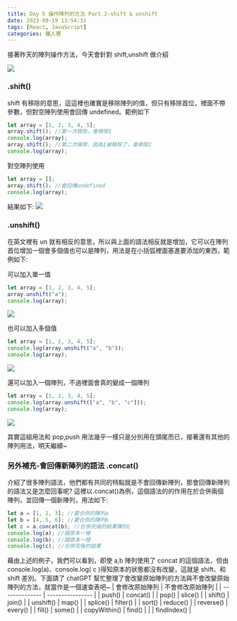 ```yaml
---
title: Day 5 操作陣列的方法 Part.2-shift & unshift
date: 2023-09-19 13:54:31
tags: [React, JavaScript]
categories: 鐵人賽
---
```


接著昨天的陣列操作方法，今天會針對 shift,unshift 做介紹

![](https://hackmd.io/_uploads/H17Xz9jTh.jpg)

<!-- more -->

### .shift()

shift 有移除的意思，這這裡也確實是移除陣列的值，但只有移除首位，裡面不帶參數，但對空陣列使用會回傳 undefined。範例如下

```javascript
let array = [1, 2, 3, 4, 5];
array.shift(); //第一次移除，會移除1
console.log(array);
array.shift(); //第二次移除，因為1被移除了，會移除2
console.log(array);
```

對空陣列使用

```javascript
let array = [];
array.shift(); //會回傳undefined
console.log(array);
```

結果如下:
![](https://hackmd.io/_uploads/ryJDSE2ph.png)

### .unshift()

在英文裡有 un 就有相反的意思，所以與上面的語法相反就是增加，它可以在陣列首位增加一個會多個值也可以是陣列，用法是在小括弧裡面塞進要添加的東西，範例如下:

可以加入單一值

```javascript
let array = [1, 2, 3, 4, 5];
array.unshift("a");
console.log(array);
```

![](https://hackmd.io/_uploads/S1tOUNh6n.png)

也可以加入多個值

```javascript
let array = [1, 2, 3, 4, 5];
console.log(array.unshift("a", "b"));
console.log(array);
```

![](https://hackmd.io/_uploads/HyJ9UVhT3.png)

還可以加入一個陣列，不過裡面會真的變成一個陣列

```javascript
let array = [1, 2, 3, 4, 5];
console.log(array.unshift(["a", "b", "c"]));
console.log(array);
```

![](https://hackmd.io/_uploads/Bk_aI43Th.png)

其實這組用法和 pop,push 用法幾乎一樣只是分別用在頭尾而已，接著還有其他的陣列用法，明天繼續~

### 另外補充-會回傳新陣列的語法 .concat()

介紹了很多陣列語法，他們都有共同的特點就是不會回傳新陣列，那會回傳新陣列的語法又是怎麼回事呢?
這裡以.concat()為例，這個語法的的作用在於合併兩個陣列，並回傳一個新陣列，用法如下:

```javascript
let a = [1, 2, 3]; //要合併的陣列a
let b = [4, 5, 6]; //要合併的陣列b
let c = a.concat(b); //合併完後的結果陣列c
console.log(a); //跟原本一樣
console.log(b); //跟原本一樣
console.log(c); //合併完後的結果
```

藉由上述的例子，我們可以看到，即使 a,b 陣列使用了 concat 的這個語法，但由 console.log(a)、console.log( c )得知原本的狀態都沒有改變，這就是 shift、和 shift 差別。下面請了 chatGPT 幫忙整理了會改變原始陣列的方法與不會改變原始陣列的方法，就當作是一個速查表吧~
| 會修改原始陣列 | 不會修改原始陣列 |
| -------------- | ---------------- |
| push() | concat() |
| pop() | slice() |
| shift() | join() |
| unshift() | map() |
| splice() | filter() |
| sort() | reduce() |
| reverse() | every() |
| fill() | some() |
| copyWithin() | find() |
| | findIndex() |

